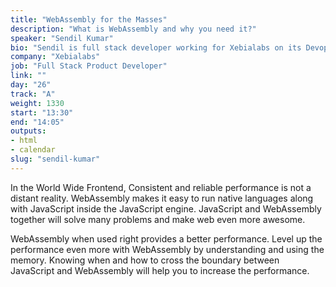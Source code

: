 ```yaml
---
title: "WebAssembly for the Masses"
description: "What is WebAssembly and why you need it?"
speaker: "Sendil Kumar"
bio: "Sendil is full stack developer working for Xebialabs on its Devops products. He has worked in all areas of development (frontend, backend, microservices, devops, and others). He is passionate about open source and crazy enough to contribute to many of them in his free time. He likes to explore and learn new programming languages. He also enjoys writing books (the technical ones), travelling, and coffee."
company: "Xebialabs"
job: "Full Stack Product Developer"
link: ""
day: "26"
track: "A"
weight: 1330
start: "13:30"
end: "14:05"
outputs:
- html
- calendar
slug: "sendil-kumar"
---
```


In the World Wide Frontend, Consistent and reliable performance is not a distant reality. WebAssembly makes it easy to run native languages along with JavaScript inside the JavaScript engine. JavaScript and WebAssembly together will solve many problems and make web even more awesome.

WebAssembly when used right provides a better performance. Level up the performance even more with WebAssembly by understanding and using the memory. Knowing when and how to cross the boundary between JavaScript and WebAssembly will help you to increase the performance.

<!--
This is a complete talk on WebAssembly.

What is WebAssembly and why you need it?
How to start using it with awesome hands on demo.
Where it will be in the future? At which places does it makes sense to use them? This will be 70-30% talk. 70% will be focused on the code while 30% focusing on  single sentence or pictorial slides (including attention grabbing gifs).

-->
